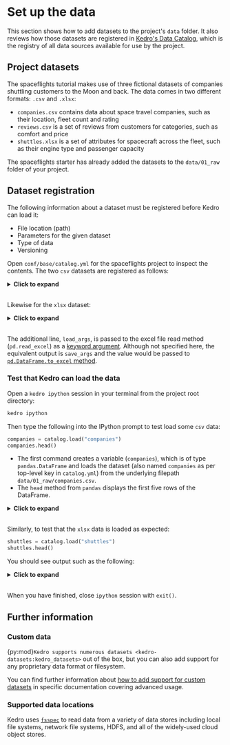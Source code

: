 # Set up the data

This section shows how to add datasets to the project's `data` folder. It also reviews how those datasets are registered in [Kedro's Data Catalog](../data/data_catalog.md), which is the registry of all data sources available for use by the project.

## Project datasets

The spaceflights tutorial makes use of three fictional datasets of companies shuttling customers to the Moon and back. The data comes in two different formats: `.csv` and `.xlsx`:

* `companies.csv` contains data about space travel companies, such as their location, fleet count and rating
* `reviews.csv` is a set of reviews from customers for categories, such as comfort and price
* `shuttles.xlsx` is a set of attributes for spacecraft across the fleet, such as their engine type and passenger capacity

The spaceflights starter has already added the datasets to the `data/01_raw` folder of your project.

## Dataset registration

The following information about a dataset must be registered before Kedro can load it:

* File location (path)
* Parameters for the given dataset
* Type of data
* Versioning

Open `conf/base/catalog.yml` for the spaceflights project to inspect the contents. The two `csv` datasets are registered as follows:

<details>
<summary><b>Click to expand</b></summary>

```yaml
companies:
  type: pandas.CSVDataset
  filepath: data/01_raw/companies.csv

reviews:
  type: pandas.CSVDataset
  filepath: data/01_raw/reviews.csv
```
</details> <br />

Likewise for the `xlsx` dataset:

<details>
<summary><b>Click to expand</b></summary>

```yaml
shuttles:
  type: pandas.ExcelDataset
  filepath: data/01_raw/shuttles.xlsx
  load_args:
    engine: openpyxl # Use modern Excel engine (the default since Kedro 0.18.0)
```
</details> <br />

The additional line, `load_args`, is passed to the excel file read method (`pd.read_excel`) as a [keyword argument](https://pandas.pydata.org/pandas-docs/stable/reference/api/pandas.read_excel.html). Although not specified here, the equivalent output is `save_args` and the value would be passed to [`pd.DataFrame.to_excel` method](https://pandas.pydata.org/pandas-docs/stable/reference/api/pandas.DataFrame.to_excel.html).

### Test that Kedro can load the data

Open a `kedro ipython` session in your terminal from the project root directory:

```bash
kedro ipython
```

Then type the following into the IPython prompt to test load some `csv` data:

```python
companies = catalog.load("companies")
companies.head()
```

* The first command creates a variable (`companies`), which is of type `pandas.DataFrame` and loads the dataset (also named `companies` as per top-level key in `catalog.yml`) from the underlying filepath `data/01_raw/companies.csv`.
* The `head` method from `pandas` displays the first five rows of the DataFrame.

<details>
<summary><b>Click to expand</b></summary>

```
INFO     Loading data from 'companies' (CSVDataset)
Out[1]:
      id company_rating       company_location  total_fleet_count iata_approved
0  35029           100%                   Niue                4.0             f
1  30292            67%               Anguilla                6.0             f
2  19032            67%     Russian Federation                4.0             f
3   8238            91%               Barbados               15.0             t
4  30342            NaN  Sao Tome and Principe                2.0             t

```
</details> <br />

Similarly, to test that the `xlsx` data is loaded as expected:

```python
shuttles = catalog.load("shuttles")
shuttles.head()
```

You should see output such as the following:

<details>
<summary><b>Click to expand</b></summary>

```
INFO     Loading data from 'shuttles' (ExcelDataset)
Out[1]:
      id       shuttle_location shuttle_type engine_type  ... d_check_complete  moon_clearance_complete     price company_id
0  63561                   Niue      Type V5     Quantum  ...                f                        f  $1,325.0      35029
1  36260               Anguilla      Type V5     Quantum  ...                t                        f  $1,780.0      30292
2  57015     Russian Federation      Type V5     Quantum  ...                f                        f  $1,715.0      19032
3  14035               Barbados      Type V5      Plasma  ...                f                        f  $4,770.0       8238
4  10036  Sao Tome and Principe      Type V2      Plasma  ...                f                        f  $2,820.0      30342

```
</details> <br />

When you have finished, close `ipython` session with `exit()`.

## Further information

### Custom data

{py:mod}`Kedro supports numerous datasets <kedro-datasets:kedro_datasets>` out of the box, but you can also add support for any proprietary data format or filesystem.

You can find further information about [how to add support for custom datasets](../data/how_to_create_a_custom_dataset.md) in specific documentation covering advanced usage.

### Supported data locations

Kedro uses [`fsspec`](https://filesystem-spec.readthedocs.io/en/latest/) to read data from a variety of data stores including local file systems, network file systems, HDFS, and all of the widely-used cloud object stores.
